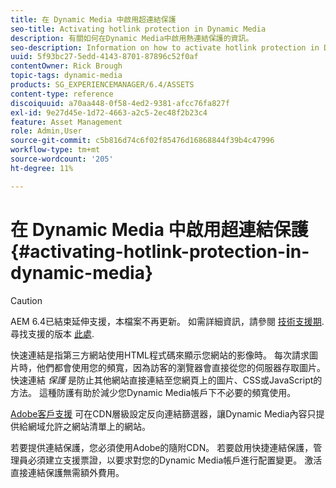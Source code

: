 ```yaml
---
title: 在 Dynamic Media 中啟用超連結保護
seo-title: Activating hotlink protection in Dynamic Media
description: 有關如何在Dynamic Media中啟用熱連結保護的資訊。
seo-description: Information on how to activate hotlink protection in Dynamic Media.
uuid: 5f93bc27-5edd-4143-8701-87896c52f0af
contentOwner: Rick Brough
topic-tags: dynamic-media
products: SG_EXPERIENCEMANAGER/6.4/ASSETS
content-type: reference
discoiquuid: a70aa448-0f58-4ed2-9381-afcc76fa827f
exl-id: 9e27d45e-1d72-4663-a2c5-2ec48f2b23c4
feature: Asset Management
role: Admin,User
source-git-commit: c5b816d74c6f02f85476d16868844f39b4c47996
workflow-type: tm+mt
source-wordcount: '205'
ht-degree: 11%

---
```


# 在 Dynamic Media 中啟用超連結保護 {#activating-hotlink-protection-in-dynamic-media}

>[!CAUTION]
>
>AEM 6.4已結束延伸支援，本檔案不再更新。 如需詳細資訊，請參閱 [技術支援期](https://helpx.adobe.com//tw/support/programs/eol-matrix.html). 尋找支援的版本 [此處](https://experienceleague.adobe.com/docs/).

快速連結是指第三方網站使用HTML程式碼來顯示您網站的影像時。 每次請求圖片時，他們都會使用您的頻寬，因為訪客的瀏覽器會直接從您的伺服器存取圖片。 快速連結 *保護* 是防止其他網站直接連結至您網頁上的圖片、CSS或JavaScript的方法。 這種防護有助於減少您Dynamic Media帳戶下不必要的頻寬使用。

[Adobe客戶支援](https://experienceleague.adobe.com/?support-solution=Experience+Manager#support) 可在CDN層級設定反向連結篩選器，讓Dynamic Media內容只提供給網域允許之網站清單上的網站。

若要提供連結保護，您必須使用Adobe的隨附CDN。 若要啟用快捷連結保護，管理員必須建立支援票證，以要求對您的Dynamic Media帳戶進行配置變更。 激活直接連結保護無需額外費用。
